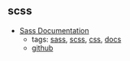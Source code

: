 scss
---
* [Sass Documentation ](http://sass-lang.com/documentation/file.SASS_REFERENCE.html)
    * tags: [sass](../tags/sass.md), [scss](../tags/scss.md), [css](../tags/css.md), [docs](../tags/docs.md)
    * [github](https://github.com/sass/sass)
